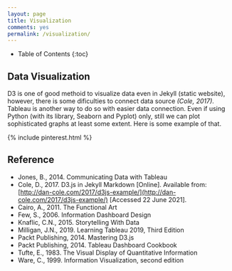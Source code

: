 ```yaml
---
layout: page
title: Visualization
comments: yes
permalink: /visualization/
---
```


* Table of Contents
{:toc}

## Data Visualization

D3 is one of good methoid to visualize data even in Jekyll (static website), however, there is some dificulties to connect data source <cite>(Cole, 2017)</cite>. Tableau is another way to do so with easier data connection. Even if using Python (with its library, Seaborn and Pyplot) only, still we can plot sophisticated graphs at least some extent. Here is some example of that.

{% include pinterest.html %}

## Reference
* Jones, B., 2014. Communicating Data with Tableau
* Cole, D., 2017. D3.js in Jekyll Markdown [Online]. Available from: [http://dan-cole.com/2017/d3js-example/](http://dan-cole.com/2017/d3js-example/) [Accessed 22 June 2021].
* Cairo, A., 2011. The Functional Art
* Few, S., 2006. Information Dashboard Design
* Knaflic, C.N., 2015. Storytelling With Data
* Milligan, J.N., 2019. Learning Tableau 2019, Third Edition
* Packt Publishing, 2014. Mastering D3.js
* Packt Publishing, 2014. Tableau Dashboard Cookbook
* Tufte, E., 1983. The Visual Display of Quantitative Information
* Ware, C., 1999. Information Visualization, second edition
